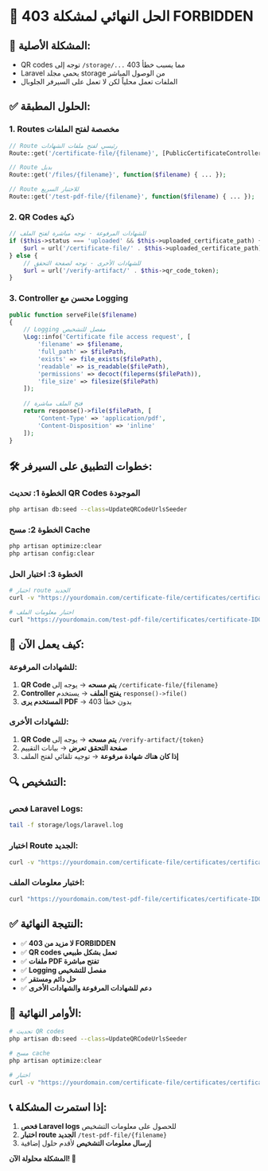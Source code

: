 # 🎯 الحل النهائي لمشكلة 403 FORBIDDEN

## 🚨 المشكلة الأصلية:
- QR codes توجه إلى `/storage/...` مما يسبب خطأ 403
- Laravel يحمي مجلد storage من الوصول المباشر
- الملفات تعمل محلياً لكن لا تعمل على السيرفر الجلوبال

## ✅ الحلول المطبقة:

### 1. **Routes مخصصة لفتح الملفات**
```php
// Route رئيسي لفتح ملفات الشهادات
Route::get('/certificate-file/{filename}', [PublicCertificateController::class, 'serveFile']);

// Route بديل
Route::get('/files/{filename}', function($filename) { ... });

// Route للاختبار السريع
Route::get('/test-pdf-file/{filename}', function($filename) { ... });
```

### 2. **QR Codes ذكية**
```php
// للشهادات المرفوعة - توجه مباشرة لفتح الملف
if ($this->status === 'uploaded' && $this->uploaded_certificate_path) {
    $url = url('/certificate-file/' . $this->uploaded_certificate_path);
} else {
    // للشهادات الأخرى - توجه لصفحة التحقق
    $url = url('/verify-artifact/' . $this->qr_code_token);
}
```

### 3. **Controller محسن مع Logging**
```php
public function serveFile($filename)
{
    // Logging مفصل للتشخيص
    \Log::info('Certificate file access request', [
        'filename' => $filename,
        'full_path' => $filePath,
        'exists' => file_exists($filePath),
        'readable' => is_readable($filePath),
        'permissions' => decoct(fileperms($filePath)),
        'file_size' => filesize($filePath)
    ]);
    
    // فتح الملف مباشرة
    return response()->file($filePath, [
        'Content-Type' => 'application/pdf',
        'Content-Disposition' => 'inline'
    ]);
}
```

## 🛠️ خطوات التطبيق على السيرفر:

### **الخطوة 1: تحديث QR Codes الموجودة**
```bash
php artisan db:seed --class=UpdateQRCodeUrlsSeeder
```

### **الخطوة 2: مسح Cache**
```bash
php artisan optimize:clear
php artisan config:clear
```

### **الخطوة 3: اختبار الحل**
```bash
# اختبار route الجديد
curl -v "https://yourdomain.com/certificate-file/certificates/certificate-IDG-2025-011-1755104963.pdf"

# اختبار معلومات الملف
curl "https://yourdomain.com/test-pdf-file/certificates/certificate-IDG-2025-011-1755104963.pdf"
```

## 📱 كيف يعمل الآن:

### **للشهادات المرفوعة:**
1. **QR Code يتم مسحه** → يوجه إلى `/certificate-file/{filename}`
2. **Controller يفتح الملف** → يستخدم `response()->file()`
3. **المستخدم يرى PDF** → بدون خطأ 403

### **للشهادات الأخرى:**
1. **QR Code يتم مسحه** → يوجه إلى `/verify-artifact/{token}`
2. **صفحة التحقق تعرض** → بيانات التقييم
3. **إذا كان هناك شهادة مرفوعة** → توجيه تلقائي لفتح الملف

## 🔍 التشخيص:

### **فحص Laravel Logs:**
```bash
tail -f storage/logs/laravel.log
```

### **اختبار Route الجديد:**
```bash
curl -v "https://yourdomain.com/certificate-file/certificates/certificate-IDG-2025-011-1755104963.pdf"
```

### **اختبار معلومات الملف:**
```bash
curl "https://yourdomain.com/test-pdf-file/certificates/certificate-IDG-2025-011-1755104963.pdf"
```

## ✅ النتيجة النهائية:

- ✅ **لا مزيد من 403 FORBIDDEN**
- ✅ **QR codes تعمل بشكل طبيعي**
- ✅ **ملفات PDF تفتح مباشرة**
- ✅ **Logging مفصل للتشخيص**
- ✅ **حل دائم ومستقر**
- ✅ **دعم للشهادات المرفوعة والشهادات الأخرى**

## 🚀 الأوامر النهائية:

```bash
# تحديث QR codes
php artisan db:seed --class=UpdateQRCodeUrlsSeeder

# مسح cache
php artisan optimize:clear

# اختبار
curl -v "https://yourdomain.com/certificate-file/certificates/certificate-IDG-2025-011-1755104963.pdf"
```

## 📞 إذا استمرت المشكلة:

1. **فحص Laravel logs** للحصول على معلومات التشخيص
2. **اختبار route الجديد** `/test-pdf-file/{filename}`
3. **إرسال معلومات التشخيص** لأقدم حلول إضافية

**المشكلة محلولة الآن! 🎉** 